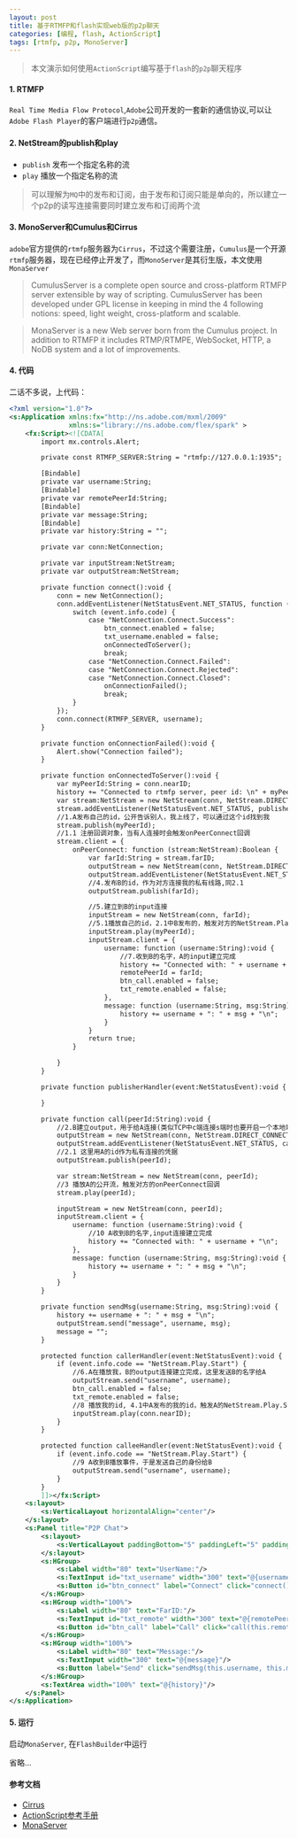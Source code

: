 ```yaml
---
layout: post
title: 基于RTMFP和flash实现web版的p2p聊天
categories: [编程, flash, ActionScript]
tags: [rtmfp, p2p, MonoServer]
---
```


> 本文演示如何使用`ActionScript`编写基于`flash`的`p2p`聊天程序

#### 1. RTMFP
`Real Time Media Flow Protocol`,`Adobe`公司开发的一套新的通信协议,可以让`Adobe Flash Player`的客户端进行`p2p`通信。

#### 2. NetStream的publish和play
* `publish` 发布一个指定名称的流
* `play` 播放一个指定名称的流

> 可以理解为`MQ`中的发布和订阅，由于发布和订阅只能是单向的，所以建立一个p2p的读写连接需要同时建立发布和订阅两个流

#### 3. MonoServer和Cumulus和Cirrus
`adobe`官方提供的`rtmfp`服务器为`Cirrus`，不过这个需要注册，`Cumulus`是一个开源`rtmfp`服务器，现在已经停止开发了，而`MonoServer`是其衍生版，本文使用`MonaServer`

> CumulusServer is a complete open source and cross-platform RTMFP server extensible by way of scripting. CumulusServer has been developed under GPL license in keeping in mind the 4 following notions: speed, light weight, cross-platform and scalable.

> MonaServer is a new Web server born from the Cumulus project. In addition to RTMFP it includes RTMP/RTMPE, WebSocket, HTTP, a NoDB system and a lot of improvements.

#### 4. 代码

二话不多说，上代码：
```xml
<?xml version="1.0"?>
<s:Application xmlns:fx="http://ns.adobe.com/mxml/2009"
			   xmlns:s="library://ns.adobe.com/flex/spark" >
	<fx:Script><![CDATA[
		import mx.controls.Alert;

		private const RTMFP_SERVER:String = "rtmfp://127.0.0.1:1935";

		[Bindable]
		private var username:String;
		[Bindable]
		private var remotePeerId:String;
		[Bindable]
		private var message:String;
		[Bindable]
		private var history:String = "";

		private var conn:NetConnection;

		private var inputStream:NetStream;
		private var outputStream:NetStream;

		private function connect():void {
			conn = new NetConnection();
			conn.addEventListener(NetStatusEvent.NET_STATUS, function (event:NetStatusEvent):void {
				switch (event.info.code) {
					case "NetConnection.Connect.Success":
						btn_connect.enabled = false;
						txt_username.enabled = false;
						onConnectedToServer();
						break;
					case "NetConnection.Connect.Failed":
					case "NetConnection.Connect.Rejected":
					case "NetConnection.Connect.Closed":
						onConnectionFailed();
						break;
				}
			});
			conn.connect(RTMFP_SERVER, username);
		}

		private function onConnectionFailed():void {
			Alert.show("Connection failed");
		}

		private function onConnectedToServer():void {
			var myPeerId:String = conn.nearID;
			history += "Connected to rtmfp server, peer id: \n" + myPeerId + "\n";
			var stream:NetStream = new NetStream(conn, NetStream.DIRECT_CONNECTIONS);
			stream.addEventListener(NetStatusEvent.NET_STATUS, publisherHandler);
			//1.A发布自己的id，公开告诉别人，我上线了，可以通过这个id找到我
			stream.publish(myPeerId);
			//1.1 注册回调对象，当有人连接时会触发onPeerConnect回调
			stream.client = {
				onPeerConnect: function (stream:NetStream):Boolean {
					var farId:String = stream.farID;
					outputStream = new NetStream(conn, NetStream.DIRECT_CONNECTIONS);
					outputStream.addEventListener(NetStatusEvent.NET_STATUS, calleeHandler);
					//4.发布B的id，作为对方连接我的私有线路,同2.1
					outputStream.publish(farId);

					//5.建立到B的input连接
					inputStream = new NetStream(conn, farId);
					//5.1播放自己的id，2.1中B发布的，触发对方的NetStream.Play.Start事件
					inputStream.play(myPeerId);
					inputStream.client = {
						username: function (username:String):void {
							//7.收到B的名字，A的input建立完成
							history += "Connected with: " + username + "\n";
							remotePeerId = farId;
							btn_call.enabled = false;
							txt_remote.enabled = false;
						},
						message: function (username:String, msg:String):void {
							history += username + ": " + msg + "\n";
						}
					}
					return true;
				}

			}
		}

		private function publisherHandler(event:NetStatusEvent):void {

		}

		private function call(peerId:String):void {
			//2.B建立output，用于给A连接(类似TCP中c端连接s端时也要开启一个本地端口给s端连接)
			outputStream = new NetStream(conn, NetStream.DIRECT_CONNECTIONS);
			outputStream.addEventListener(NetStatusEvent.NET_STATUS, callerHandler);
			//2.1 这里用A的id作为私有连接的凭据
			outputStream.publish(peerId);

			var stream:NetStream = new NetStream(conn, peerId);
			//3 播放A的公开流，触发对方的onPeerConnect回调
			stream.play(peerId);

			inputStream = new NetStream(conn, peerId);
			inputStream.client = {
				username: function (username:String):void {
					//10 A收到B的名字,input连接建立完成
					history += "Connected with: " + username + "\n";
				},
				message: function (username:String, msg:String):void {
					history += username + ": " + msg + "\n";
				}
			}
		}

		private function sendMsg(username:String, msg:String):void {
			history += username + ": " + msg + "\n";
			outputStream.send("message", username, msg);
			message = "";
		}

		protected function callerHandler(event:NetStatusEvent):void {
			if (event.info.code == "NetStream.Play.Start") {
				//6.A在播放我，B的output连接建立完成，这里发送B的名字给A
				outputStream.send("username", username);
				btn_call.enabled = false;
				txt_remote.enabled = false;
				//8 播放我的id, 4.1中A发布的我的id，触发A的NetStream.Play.Start事件
				inputStream.play(conn.nearID);
			}
		}

		protected function calleeHandler(event:NetStatusEvent):void {
			if (event.info.code == "NetStream.Play.Start") {
				//9 A收到B播放事件，于是发送自己的身份给B
				outputStream.send("username", username);
			}
		}
		]]></fx:Script>
	<s:layout>  
		<s:VerticalLayout horizontalAlign="center"/>  
	</s:layout>
	<s:Panel title="P2P Chat">
		<s:layout>
			<s:VerticalLayout paddingBottom="5" paddingLeft="5" paddingRight="5" paddingTop="5"/>
		</s:layout>
		<s:HGroup>
			<s:Label width="80" text="UserName:"/>
			<s:TextInput id="txt_username" width="300" text="@{username}"/>
			<s:Button id="btn_connect" label="Connect" click="connect()"/>
		</s:HGroup>
		<s:HGroup width="100%">
			<s:Label width="80" text="FarID:"/>
			<s:TextInput id="txt_remote" width="300" text="@{remotePeerId}"/>
			<s:Button id="btn_call" label="Call" click="call(this.remotePeerId)"/>
		</s:HGroup>
		<s:HGroup width="100%">
			<s:Label width="80" text="Message:"/>
			<s:TextInput width="300" text="@{message}"/>
			<s:Button label="Send" click="sendMsg(this.username, this.message)"/>
		</s:HGroup>
		<s:TextArea width="100%" text="@{history}"/>
	</s:Panel>
</s:Application>
```

#### 5. 运行
启动`MonaServer`, 在`FlashBuilder`中运行

省略...

#### 参考文档
* [Cirrus](https://labs.adobe.com/technologies/cirrus/)
* [ActionScript参考手册](https://help.adobe.com/zh_CN/FlashPlatform/reference/actionscript/3/index.html)
* [MonaServer](http://www.monaserver.ovh/index.html)